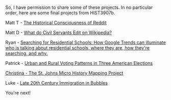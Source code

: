 So, I have permission to share some of these projects. In no particular order, here are some final projects from HIST3907b.

Matt T - <a href="https://github.com/Ottawagunner/RedditData/blob/master/Paradata.md">The Historical Consciousness of Reddit</a>

Matt D - <a href="http://www.matthew-dodd.com/data-visualization/">What do Civil Servants Edit on Wikipedia?</a>

Ryan - <a href="http://ryanpickering.github.io/Residential-School-Online-Response/startbootstrap-grayscale-1.0.3/">Searching for Residential Schools: How Google Trends can illuminate who is talking about residential schools, where they are, how they're searching, and why.</a>

Patrick - <a href="https://www.youtube.com/watch?v=hx1vsDuLt_8">Urban and Rural Voting Patterns in Three American Elections </a>

<a href="http://xtina-r.github.io/daea/">Christina - The St. Johns Micro History Mapping Project</a>

Luke - <a href="https://lukeafbradley.wordpress.com/2015/04/09/late-20th-century-canadian-immigration-in-bubbles/">Late 20th Century Immigration in Bubbles </a>

You're next!

